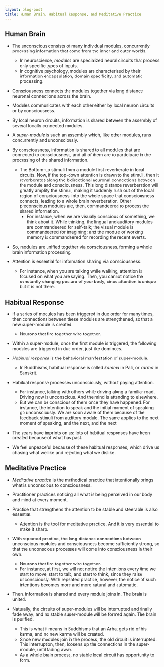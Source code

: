 ```yaml
---
layout: blog-post
title: Human Brain, Habitual Response, and Meditative Practice
---
```


## Human Brain

- The unconscious consists of many individual modules, concurrently processing information that come from the inner and outer worlds.
    - In neuroscience, _modules_ are specialized neural circuits that process only specific types of inputs.
    - In cognitive psychology, modules are characterized by their information encapsulation, domain specificity, and automatic processing.

- Consciousness connects the modules together via long distance neuronal connections across the brain.

- Modules communicates with each other either by local neuron circuits or by consciousness.

- By local neuron circuits, information is shared between the assembly of several locally connected modules.

- A _super-module_ is such an assembly which, like other modules, runs concurrently and unconsciously.

- By consciousness, information is shared to all modules that are connected to consciousness, and all of them are to participate in the processing of the shared information.
    - The Bottom-up stimuli from a module first reverberate in local circuits. Now, if the top-down attention is drawn to the stimuli, then it reverberates along the bidirectional neuronal connections between the module and consciousness. This long distance reverberation will greatly amplify the stimuli, making it suddenly rush out of the local region of consciousness, into the whole space that consciousness connects, leading to a whole brain reverberation. Other preconscious modules are, then, commandeered to process the shared information.
        - For instance, when we are visually conscious of something, we think about it. While thinking, the lingual and auditory modules are commandeered for self-talk; the visual module is commandeered for imagining; and the module of working memory is commandeered for recording the recent events.

- So, modules are unified together via consciousness, forming a whole brain information processing.

- Attention is essential for information sharing via consciousness.
    - For instance, when you are talking while walking, attention is focused on what you are saying. Then, you cannot notice the constantly changing posture of your body, since attention is unique but it is not there.

## Habitual Response

- If a series of modules has been triggered in due order for many times, then connections between these modules are strengthened, so that a new super-module is created.
    - Neurons that fire together wire together.

- Within a super-module, once the first module is triggered, the following modules are triggered in due order, just like dominoes.

- _Habitual response_ is the behavioral manifestation of super-module.
    - In Buddhisms, habitual response is called _kamma_ in Pali, or _karma_ in Sanskrit.

- Habitual response processes unconsciously, without paying attention.
    - For instance, talking with others while driving along a familiar road. Driving now is unconscious. And the mind is attending to elsewhere.
    - But we can be conscious of them once they have happened. For instance, the intention to speak and the initial moment of speaking go unconsciously. We are soon aware of them because of the feedback stimuli from auditory module. The same applies to the next moment of speaking, and the next, and the next.

- The years have imprints on us: lots of habitual responses have been created because of what has past.

- We feel unpeaceful because of these habitual responses, which drive us chasing what we like and rejecting what we dislike.

## Meditative Practice

- _Meditative practice_ is the methodical practice that intentionally brings what is unconscious to consciousness.

- Practitioner practices noticing all what is being perceived in our body and mind at every moment.

- Practice that strengthens the attention to be stable and steerable is also essential.
    - Attention is the tool for meditative practice. And it is very essential to make it sharp.

- With repeated practice, the long distance connections between unconscious modules and consciousness become sufficiently strong, so that the unconscious processes will come into consciousness in their own.
    - Neurons that fire together wire together.
    - For instance, at first, we will not notice the intentions every time we start to move, start to talk, and start to think, since they raise unconsciously. With repeated practice, however, the notice of such intentions becomes more and more natural and automatic.

- Then, information is shared and every module joins in. The brain is united.

- Naturally, the circuits of super-modules will be interrupted and finally fade away, and no stable super-module will be formed again. The brain is purified.
    - This is what it means in Buddhisms that an Arhat gets rid of his karma, and no new karma will be created.
    - Since new modules join in the process, the old circuit is interrupted. This interruption, then, loosens up the connections in the super-module, until fading away.
    - As a whole brain process, no stable local circuit has opportunity to form.
